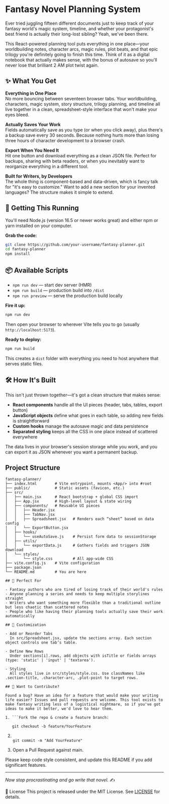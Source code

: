# Fantasy Novel Planning System

Ever tried juggling fifteen different documents just to keep track of your fantasy world's magic system, timeline, and whether your protagonist's best friend is actually their long-lost sibling? Yeah, we've been there.

This React-powered planning tool puts everything in one place—your worldbuilding notes, character arcs, magic rules, plot beats, and that epic trilogy you're definitely going to finish this time. Think of it as a digital notebook that actually makes sense, with the bonus of autosave so you'll never lose that brilliant 2 AM plot twist again.

## ✨ What You Get

**Everything in One Place**  
No more bouncing between seventeen browser tabs. Your worldbuilding, characters, magic system, story structure, trilogy planning, and timeline all live together in a clean, spreadsheet-style interface that won't make your eyes bleed.

**Actually Saves Your Work**  
Fields automatically save as you type (or when you click away), plus there's a backup save every 30 seconds. Because nothing hurts more than losing three hours of character development to a browser crash.

**Export When You Need It**  
Hit one button and download everything as a clean JSON file. Perfect for backups, sharing with beta readers, or when you inevitably want to reorganize everything in a different tool.

**Built for Writers, by Developers**  
The whole thing is component-based and data-driven, which is fancy talk for "it's easy to customize." Want to add a new section for your invented languages? The structure makes it simple to extend.

## 🚀 Getting This Running

You'll need Node.js (version 16.5 or newer works great) and either npm or yarn installed on your computer.

**Grab the code:**

```bash
git clone https://github.com/your-username/fantasy-planner.git
cd fantasy-planner
npm install
```

## 📦 Available Scripts

- `npm run dev` — start dev server (HMR)
- `npm run build` — production build into `/dist`
- `npm run preview` — serve the production build locally

**Fire it up:**

```bash
npm run dev
```

Then open your browser to wherever Vite tells you to go (usually `http://localhost:5173`).

**Ready to deploy:**

```bash
npm run build
```

This creates a `dist` folder with everything you need to host anywhere that serves static files.

## 🛠 How It's Built

This isn't just thrown together—it's got a clean structure that makes sense:

- **React components** handle all the UI pieces (header, tabs, tables, export button)
- **JavaScript objects** define what goes in each table, so adding new fields is straightforward
- **Custom hooks** manage the autosave magic and data persistence
- **Separated styling** keeps all the CSS in one place instead of scattered everywhere

The data lives in your browser's session storage while you work, and you can export it as JSON whenever you want a permanent backup.

## Project Structure

````text
fantasy-planner/
├── index.html        # Vite entrypoint, mounts <App/> into #root
├── public/           # Static assets (favicon, etc.)
├── src/
│   ├── main.jsx      # React bootstrap + global CSS import
│   ├── App.jsx       # High-level layout & state wiring
│   ├── components/   # Reusable UI pieces
│   │   ├── Header.jsx
│   │   ├── TabNav.jsx
│   │   ├── Spreadsheet.jsx   # Renders each “sheet” based on data config
│   │   └── ExportButton.jsx
│   ├── hooks/
│   │   └── useAutoSave.js    # Persist form data to sessionStorage
│   ├── utils/
│   │   └── exportData.js     # Gathers fields and triggers JSON download
│   └── styles/
│       └── style.css         # All app-wide CSS
├── vite.config.js    # Vite configuration
├── package.json
└── README.md         # You are here

## 🎯 Perfect For

- Fantasy authors who are tired of losing track of their world's rules
- Anyone planning a series and needs to keep multiple storylines straight
- Writers who want something more flexible than a traditional outline but less chaotic than scattered notes
- People who like having their planning tools actually save their work automatically

## 🔧 Customization

- Add or Reorder Tabs
  In src/Spreadsheet.jsx, update the sections array. Each section object controls one tab’s table.

- Define New Rows
  Under sections[i].rows, add objects with isTitle or fields arrays (type: 'static' | 'input' | 'textarea').

- Styling
  All styles live in src/styles/style.css. Use classNames like .section-title, .character-arc, .plot-point to target rows.

## 🤝 Want to Contribute?

Found a bug? Have an idea for a feature that would make your writing life easier? Issues and pull requests are welcome. This tool exists to make fantasy writing less of a logistical nightmare, so if you've got ideas to make it better, we'd love to hear them.

1. ```Fork the repo & create a feature branch:

   git checkout -b feature/YourFeature
````

2. ```Commit your changes & push:

   git commit -m "Add YourFeature"
   ```

3. Open a Pull Request against main.

Please keep code style consistent, and update this README if you add significant features.

---

_Now stop procrastinating and go write that novel._ ✍️

📄 License
This project is released under the MIT License. See [LICENSE](LICENSE.txt) for details.
